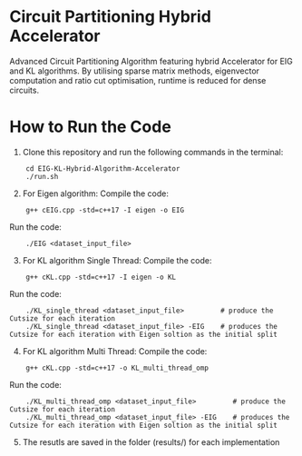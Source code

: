 # Circuit Partitioning Hybrid Accelerator
Advanced Circuit Partitioning Algorithm featuring hybrid Accelerator for EIG and KL algorithms. By utilising sparse matrix methods, eigenvector computation and ratio cut optimisation, runtime is reduced for dense circuits.

# How to Run the Code
1. Clone this repository and run the following commands in the terminal:
```
    cd EIG-KL-Hybrid-Algorithm-Accelerator
    ./run.sh
```

2. For Eigen algorithm:
Compile the code:
```
    g++ cEIG.cpp -std=c++17 -I eigen -o EIG
```
Run the code:
```
    ./EIG <dataset_input_file>
```

3. For KL algorithm Single Thread:
Compile the code:
```
    g++ cKL.cpp -std=c++17 -I eigen -o KL
```
Run the code:
```
    ./KL_single_thread <dataset_input_file>         # produce the Cutsize for each iteration
    ./KL_single_thread <dataset_input_file> -EIG    # produces the Cutsize for each iteration with Eigen soltion as the initial split
```

4. For KL algorithm Multi Thread:
Compile the code:
```
    g++ cKL.cpp -std=c++17 -o KL_multi_thread_omp
```
Run the code:
```
    ./KL_multi_thread_omp <dataset_input_file>         # produce the Cutsize for each iteration
    ./KL_multi_thread_omp <dataset_input_file> -EIG    # produces the Cutsize for each iteration with Eigen soltion as the initial split
```

5. The resutls are saved in the folder (results/) for each implementation 
